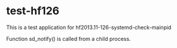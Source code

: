 test-hf126
==========
This is a test application for hf2013.11-126-systemd-check-mainpid

Function sd_notify() is called from a child process.
